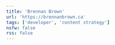```yaml
---
title: 'Brennan Brown'
url: 'https://brennanbrown.ca'
tags: ['developer', 'content strategy']
nsfw: false
rss: false
---
```

